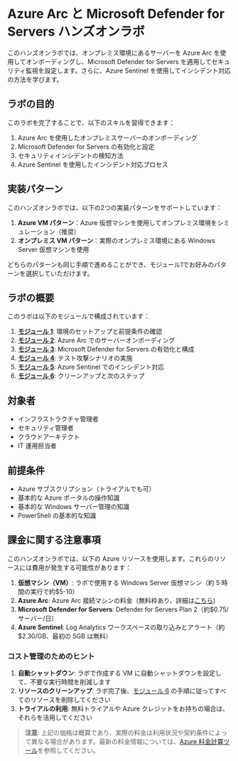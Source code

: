 # Azure Arc と Microsoft Defender for Servers ハンズオンラボ

このハンズオンラボでは、オンプレミス環境にあるサーバーを Azure Arc を使用してオンボーディングし、Microsoft Defender for Servers を適用してセキュリティ監視を設定します。さらに、Azure Sentinel を使用してインシデント対応の方法を学びます。

## ラボの目的

このラボを完了することで、以下のスキルを習得できます：

1. Azure Arc を使用したオンプレミスサーバーのオンボーディング
2. Microsoft Defender for Servers の有効化と設定
3. セキュリティインシデントの検知方法
4. Azure Sentinel を使用したインシデント対応プロセス

## 実装パターン

このハンズオンラボでは、以下の2つの実装パターンをサポートしています：

1. **Azure VM パターン**：Azure 仮想マシンを使用してオンプレミス環境をシミュレーション（推奨）
2. **オンプレミス VM パターン**：実際のオンプレミス環境にある Windows Server 仮想マシンを使用

どちらのパターンも同じ手順で進めることができ、モジュール1でお好みのパターンを選択していただけます。

## ラボの概要

このラボは以下のモジュールで構成されています：

1. **[モジュール 1](modules/module1/README.md)**: 環境のセットアップと前提条件の確認
2. **[モジュール 2](modules/module2/README.md)**: Azure Arc でのサーバーオンボーディング
3. **[モジュール 3](modules/module3/README.md)**: Microsoft Defender for Servers の有効化と構成
4. **[モジュール 4](modules/module4/README.md)**: テスト攻撃シナリオの実施
5. **[モジュール 5](modules/module5/README.md)**: Azure Sentinel でのインシデント対応
6. **[モジュール 6](modules/module6/README.md)**: クリーンアップと次のステップ

## 対象者

- インフラストラクチャ管理者
- セキュリティ管理者
- クラウドアーキテクト
- IT 運用担当者

## 前提条件

- Azure サブスクリプション（トライアルでも可）
- 基本的な Azure ポータルの操作知識
- 基本的な Windows サーバー管理の知識
- PowerShell の基本的な知識

## 課金に関する注意事項

このハンズオンラボでは、以下の Azure リソースを使用します。これらのリソースには費用が発生する可能性があります：

1. **仮想マシン（VM）**: ラボで使用する Windows Server 仮想マシン（約 5 時間の実行で約$5-10）
2. **Azure Arc**: Azure Arc 接続マシンの料金（無料枠あり、詳細は[こちら](https://azure.microsoft.com/ja-jp/pricing/details/azure-arc/))
3. **Microsoft Defender for Servers**: Defender for Servers Plan 2（約$0.75/サーバー/日）
4. **Azure Sentinel**: Log Analytics ワークスペースの取り込みとアラート（約$2.30/GB、最初の 5GB は無料）

### コスト管理のためのヒント

1. **自動シャットダウン**: ラボで作成する VM に自動シャットダウンを設定して、不要な実行時間を削減します
2. **リソースのクリーンアップ**: ラボ完了後、[モジュール 6](modules/module6/README.md) の手順に従ってすべてのリソースを削除してください
3. **トライアルの利用**: 無料トライアルや Azure クレジットをお持ちの場合は、それらを活用してください

> **注意**: 上記の価格は概算であり、実際の料金は利用状況や契約条件によって異なる場合があります。最新の料金情報については、[Azure 料金計算ツール](https://azure.microsoft.com/ja-jp/pricing/calculator/)を参照してください。
